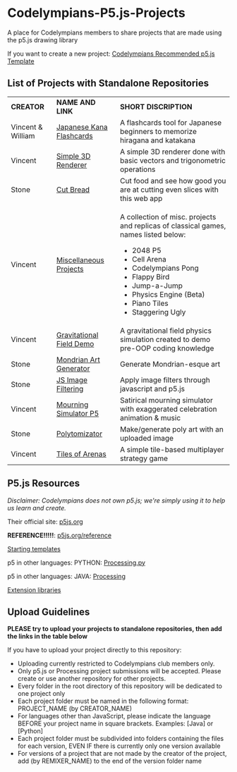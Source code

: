 # Codelympians-P5.js-Projects
A place for Codelympians members to share projects that are made using the p5.js drawing library

If you want to create a new project: [Codelympians Recommended p5.js Template](https://github.com/Codelympians/Recommended-p5.js-Template)

## List of Projects with Standalone Repositories
<table>
  <tr>
    <td><b>CREATOR</b></td>
    <td><b>NAME AND LINK</b></td>
    <td><b>SHORT DISCRIPTION</b></td>
  </tr>

  <tr>
    <td>Vincent & William</td>
    <td><a href="https://github.com/Codelympians/Japanese-Kana-Flashcards">Japanese Kana Flashcards</a></td>
    <td>A flashcards tool for Japanese beginners to memorize hiragana and katakana</td>
  </tr>
  <tr>
    <td>Vincent</td>
    <td><a href="https://github.com/Vince14Genius/Simple-3D-Renderer-using-p5.js">Simple 3D Renderer</a></td>
    <td>A simple 3D renderer done with basic vectors and trigonometric operations</td>
  </tr>
  <tr>
    <td>Stone</td>
    <td><a href="https://github.com/StoneT2000/Cut-Bread">Cut Bread</a></td>
    <td>Cut food and see how good you are at cutting even slices with this web app</td>
  </tr>
  <tr>
    <td>Vincent</td>
    <td><a href="https://github.com/Vince14Genius/Miscellaneous-p5.js-Projects">Miscellaneous Projects</a></td>
    <td>
      <p>A collection of misc. projects and replicas of classical games, names listed below:</p>
      <ul>
        <li>2048 P5</li>
        <li>Cell Arena</li>
        <li>Codelympians Pong</li>
        <li>Flappy Bird</li>
        <li>Jump-a-Jump</li>
        <li>Physics Engine (Beta)</li>
        <li>Piano Tiles</li>
        <li>Staggering Ugly</li>
      </ul>
    </td>
  </tr>
  <tr>
    <td>Vincent</td>
    <td><a href="https://github.com/Vince14Genius/Draggable-Gravitational-Field-Demo">Gravitational Field Demo</a></td>
    <td>A gravitational field physics simulation created to demo pre-OOP coding knowledge</td>
  </tr>
  <tr>
    <td>Stone</td>
    <td><a href="https://github.com/StoneT2000/Mondrian-Generator">Mondrian Art Generator</a></td>
    <td>Generate Mondrian-esque art</td>
  </tr>
  <tr>
    <td>Stone</td>
    <td><a href="https://github.com/StoneT2000/Javascript-Image-Filtering">JS Image Filtering</a></td>
    <td>Apply image filters through javascript and p5.js</td>
  </tr>
  <tr>
    <td>Vincent</td>
    <td><a href="https://github.com/Vince14Genius/mourning-simulator-p5">Mourning Simulator P5</a></td>
    <td>Satirical mourning simulator with exaggerated celebration animation & music</td>
  </tr>
  <tr>
    <td>Stone</td>
    <td><a href="https://github.com/StoneT2000/Polytomizator">Polytomizator</a></td>
    <td>Make/generate poly art with an uploaded image</td>
  </tr>
  <tr>
    <td>Vincent</td>
    <td><a href="https://github.com/Vince14Genius/Tiles-of-Arenas">Tiles of Arenas</a></td>
    <td>A simple tile-based multiplayer strategy game</td>
  </tr>
</table>

## P5.js Resources
<em>Disclaimer: Codelympians does not own p5.js; we're simply using it to help us learn and create. </em>

Their official site: [p5js.org](https://p5js.org/)

<b>REFERENCE!!!!!</b>: [p5js.org/reference](https://p5js.org/reference/)

[Starting templates](https://p5js.org/download/)

p5 in other languages: PYTHON: [Processing.py](http://py.processing.org)

p5 in other languages: JAVA: [Processing](https://processing.org)

[Extension libraries](https://p5js.org/libraries/)


## Upload Guidelines

<b>PLEASE try to upload your projects to standalone repositories, then add the links in the table below</b>

If you have to upload your project directly to this repository:

* Uploading currently restricted to Codelympians club members only.
* Only p5.js or Processing project submissions will be accepted. Please create or use another repository for other projects. 
* Every folder in the root directory of this repository will be dedicated to one project only
* Each project folder must be named in the following format: PROJECT_NAME (by CREATOR_NAME)
* For languages other than JavaScript, please indicate the language BEFORE your project name in square brackets. Examples: \[Java\] or \[Python\]
* Each project folder must be subdivided into folders containing the files for each version, EVEN IF there is currently only one version available
* For versions of a project that are not made by the creator of the project, add (by REMIXER_NAME) to the end of the version folder name
